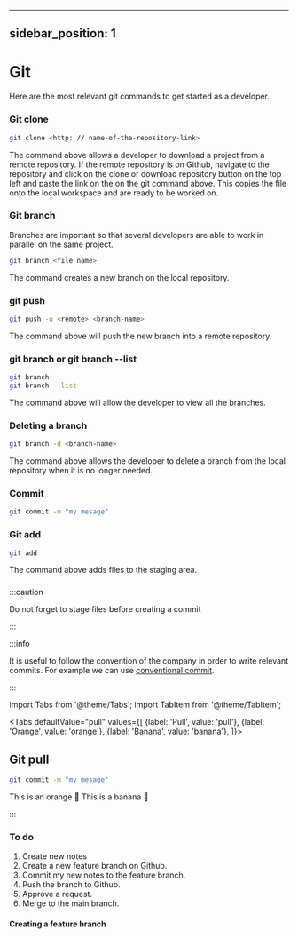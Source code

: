 
---
sidebar_position: 1
---

# Git

Here are the most relevant git commands to get started as a developer.

### Git clone

```bash
git clone <http: // name-of-the-repository-link>
```
The command above allows a developer to download a project from a remote repository. If the remote repository is on Github, navigate to the repository and click on the clone or download repository button on the top left and paste the link on the on the git command above. This copies the file onto the local workspace and are ready to be worked on.


### Git branch

Branches are important so that several developers are able to work in parallel on the same project. 

```bash
git branch <file name>
```

The command creates a new branch on the local repository.

### git push

````bash
git push -u <remote> <branch-name>
````
The command above will push the new branch into a remote repository.

### git branch or git branch --list

```bash 
git branch 
git branch --list
```
The command above will allow the developer to view all the branches.

### Deleting a branch

```bash
git branch -d <branch-name> 
```
The command above allows the developer to delete a branch from the local repository when it is no longer needed.


### Commit

```bash
git commit -m "my mesage"
```

### Git add

```bash
git add
```
The command above adds files to the staging area.

### 




:::caution

Do not forget to stage files before creating a commit

:::


:::info

It is useful to follow the convention of the company in order to write relevant commits. For example we can use <a href="https://www.conventionalcommits.org/en/v1.0.0/" target="_blank">conventional commit</a>.

:::


import Tabs from '@theme/Tabs';
import TabItem from '@theme/TabItem';

<Tabs
  defaultValue="pull"
  values={[
    {label: 'Pull', value: 'pull'},
    {label: 'Orange', value: 'orange'},
    {label: 'Banana', value: 'banana'},
  ]}>
  <TabItem value="pull">

<h2>Git pull</h2>

```bash
git commit -m "my mesage"
```
 
  </TabItem>
  <TabItem value="push">This is an orange 🍊</TabItem>
  <TabItem value="merge">This is a banana 🍌</TabItem>
</Tabs>

:::

### To do 

1. Create new notes
2. Create a new feature branch on Github.
3. Commit my new notes to the feature branch.
4. Push the branch to Github.
5. Approve a request.
6. Merge to the main branch.


#### Creating a feature branch 

